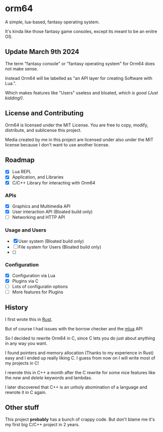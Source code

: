 # orm64

A simple, lua-based, fantasy operating system.

It's kinda like those fantasy game consoles, except its meant to be an enitre OS.

## Update March 9th 2024

The term "fantasy console" or "fantasy operating system" for Orm64 does not make sense.

Instead Orm64 will be labelled as "an API layer for creating Software with Lua.".

Which makes features like "Users" useless and bloated, *which is good (Just kidding!)*.

## License and Contributing

Orm64 is licensed under the MIT License. You are free to copy, modify, distribute, and sublicense this project.

Media created by me in this project are licensed under also under the MIT license because I don't want to use another license.


## Roadmap

- [X] Lua REPL
- [X] Application, and Libraries
- [X] C/C++ Library for interacting with Orm64

### APIs

- [X] Graphics and Multimedia API
- [X] User interaction API (Bloated build only)
- [ ] Networking and HTTP API 

### Usage and Users

- [X] User system (Bloated build only)
- [ ] File system for Users (Bloated build only)
- [ ] 

### Configuration

- [X] Configuration via Lua
- [X] Plugins via C
- [ ] Lots of configuratin options
- [ ] More features for Plugins

## History

I first wrote this in [Rust](https://rust-lang.org).

But of course I had issues with the borrow checker and the [mlua](https://github.com/mlua-rs/mlua) API

So I decided to rewrite Orm64 in C, since C lets you do just about anything in any way you want.

I found pointers and memory allocation (Thanks to my experience in Rust) easy and I ended up really liking C. 
I guess from now on I will write most of my projects in C!

I rewrote this in C++ a month after the C rewrite for some nice features like the *new* and *delete* keywords and lambdas.

I later discovered that C++ is an unholy abomination of a language and rewrote it in C again.

## Other stuff

This project **probably** has a bunch of crappy code.
But don't blame me it's my first big C/C++ project in 2 years.
